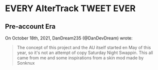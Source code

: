 # EVERY AlterTrack TWEET **EVER**
## Pre-account Era
On October 18th, 2021, DanDream235 (@DanDevDream) wrote:
> The concept of this project and the AU itself started en May of this year, so it's not an attempt of copy Saturday Night Swappin. This all came from me and some inspirations from a skin mod made by Sonknux
